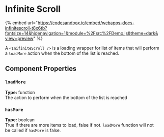 # Infinite Scroll

{% embed url="https://codesandbox.io/embed/webapps-docs-infinitescroll-t8x6tb?fontsize=14&hidenavigation=1&module=%2Fsrc%2FDemo.js&theme=dark&view=preview" %}

A `<InifiniteScroll />` is a loading wrapper for list of items that will perform a `loadMore` action when the bottom of the list is reached.

## Component Properties

### `loadMore`

**Type:** function\
The action to perform when the bottom of the list is reached

### `hasMore`

**Type:** boolean\
True if there are more items to load, false if not. `loadMore` function will not be called if `hasMore` is false.
